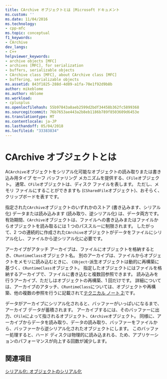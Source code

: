 ```yaml
---
title: CArchive オブジェクトとは |Microsoft ドキュメント
ms.custom: ''
ms.date: 11/04/2016
ms.technology:
- cpp-mfc
ms.topic: conceptual
f1_keywords:
- CArchive
dev_langs:
- C++
helpviewer_keywords:
- archive objects [MFC]
- archives [MFC], for serialization
- buffers, serializable objects
- CArchive class [MFC], about CArchive class [MFC]
- buffering, serializable objects
ms.assetid: 843f1825-288d-4d89-a1fa-70e1f92d9b8b
author: mikeblome
ms.author: mblome
ms.workload:
- cplusplus
ms.openlocfilehash: 55b97843a8aeb2599d2bdf34458b362fc5899368
ms.sourcegitcommit: 76b7653ae443a2b8eb1186b789f8503609d6453e
ms.translationtype: MT
ms.contentlocale: ja-JP
ms.lasthandoff: 05/04/2018
ms.locfileid: "33383834"
---
```

# <a name="what-is-a-carchive-object"></a>CArchive オブジェクトとは
A`CArchive`オブジェクトをシリアル化可能なオブジェクトの読み取りまたは書き込み用タイプ セーフ バッファリング メカニズムを提供する、`CFile`オブジェクト。 通常、`CFile`オブジェクトは、ディスク ファイルを表します。 ただし、メモリ ファイルにすることができますも (`CSharedFile`オブジェクト)、おそらく、クリップボードを表すです。  
  
 指定された`CArchive`オブジェクトのいずれかのストア (書き込みます、シリアル化) データまたは読み込みます (読み取り、逆シリアル化) は、データ両方です。 有効期間、`CArchive`オブジェクトは、ファイルへの書き込みまたはファイルからオブジェクトを読み取るには 1 つのパススルーに制限されます。 したがって、2 つの連続的に作成された`CArchive`オブジェクトがデータをファイルにシリアル化し、ファイルから逆シリアル化に必要です。  
  
 アーカイブがアタッチ アーカイブは、ファイルにオブジェクトを格納するとき、`CRuntimeClass`オブジェクト名。 別のアーカイブは、ファイルからオブジェクトをメモリに読み込むときに、 `CObject`-派生オブジェクトは動的に再構築に基づく、`CRuntimeClass`オブジェクト。 指定したオブジェクトにはファイルを格納するアーカイブで、ファイルに書き込むと複数回参照できます。 読み込みを行うアーカイブ、ただしはオブジェクトの再構築、1 回だけです。 詳細については、アーカイブのアタッチ、`CRuntimeClass`については、オブジェクトや再構築、他の複数の参照を行うに記載されて[テクニカル ノート 2:](../mfc/tn002-persistent-object-data-format.md)です。  
  
 データがアーカイブにシリアル化されると、バッファーがいっぱいになるまで、アーカイブ データが蓄積されます。 アーカイブするには、そのバッファーに出力、`CFile`によって指されるオブジェクト、`CArchive`オブジェクト。 同様に、アーカイブからデータを読み取り、データの読み取り、バッファーをファイルから、バッファーから逆シリアル化されたオブジェクトにします。 このバッファー処理すると、ハード ディスクは物理的に読み込まれる、ため、アプリケーションのパフォーマンスが向上する回数が減少します。  
  
## <a name="see-also"></a>関連項目  
 [シリアル化: オブジェクトのシリアル化](../mfc/serialization-serializing-an-object.md)

